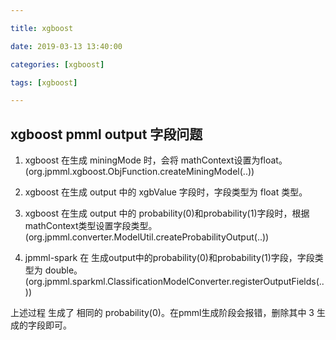 ```yaml
---

title: xgboost 

date: 2019-03-13 13:40:00

categories: [xgboost]

tags: [xgboost]

---
```






<!--more-->


## xgboost pmml output 字段问题

1. xgboost 在生成 miningMode 时，会将 mathContext设置为float。(org.jpmml.xgboost.ObjFunction.createMiningModel(..))
2. xgboost 在生成 output 中的 xgbValue 字段时，字段类型为 float 类型。
3. xgboost 在生成 output 中的 probability(0)和probability(1)字段时，根据 mathContext类型设置字段类型。(org.jpmml.converter.ModelUtil.createProbabilityOutput(..))

4. jpmml-spark 在 生成output中的probability(0)和probability(1)字段，字段类型为 double。(org.jpmml.sparkml.ClassificationModelConverter.registerOutputFields(..))

上述过程 生成了 相同的 probability(0)。在pmml生成阶段会报错，删除其中 3 生成的字段即可。



